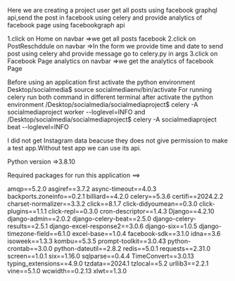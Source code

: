 Here we are creating a project  user get all posts using facebook graphql api,send the post in facebook using celery and provide analytics of facebook page using facebookgraph api

1.click on Home on navbar =>we get all posts facebook
2.click on PostReschddule on navbar =>In the form we provide time and date to send post using celery ahd provide message go to celery.py in args
3.click on Facebook Page analytics on navbar =>we get the analytics of facebook Page



Before using an application first activate the python environment Desktop/socialmedia$ source socialmediaenv/bin/activate
For running celery run both command in different terminal after activate the python environment /Desktop/socialmedia/socialmediaproject$ celery -A socialmediaproject worker --loglevel=INFO
and /Desktop/socialmedia/socialmediaproject$ celery -A socialmediaproject beat --loglevel=INFO

I did not get Instagram data beacuse they does not give permission to make a test app.Without test app we can use its api.

Python version =>3.8.10

Required packages for run this application ==>

amqp==5.2.0
asgiref==3.7.2
async-timeout==4.0.3
backports.zoneinfo==0.2.1
billiard==4.2.0
celery==5.3.6
certifi==2024.2.2
charset-normalizer==3.3.2
click==8.1.7
click-didyoumean==0.3.0
click-plugins==1.1.1
click-repl==0.3.0
cron-descriptor==1.4.3
Django==4.2.10
django-admin==2.0.2
django-celery-beat==2.5.0
django-celery-results==2.5.1
django-excel-response2==3.0.6
django-six==1.0.5
django-timezone-field==6.1.0
excel-base==1.0.4
facebook-sdk==3.1.0
idna==3.6
isoweek==1.3.3
kombu==5.3.5
prompt-toolkit==3.0.43
python-crontab==3.0.0
python-dateutil==2.8.2
redis==5.0.1
requests==2.31.0
screen==1.0.1
six==1.16.0
sqlparse==0.4.4
TimeConvert==3.0.13
typing_extensions==4.9.0
tzdata==2024.1
tzlocal==5.2
urllib3==2.2.1
vine==5.1.0
wcwidth==0.2.13
xlwt==1.3.0

